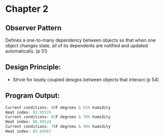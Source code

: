 # Chapter 2

## Observer Pattern
Defines a one-to-many dependency between objects so that when one object changes 
state, all of its dependents are notified and updated automatically. (p 51)

## Design Principle:
* Strvie for losely coupled designs between objects that interact (p 54)

## Program Output:
```C#
Current conditions: 80F degrees & 65% humidity
Heat index: 82.95535
Current conditions: 82F degrees & 70% humidity
Heat index: 86.90124
Current conditions: 78F degrees & 90% humidity
Heat index: 83.64967
```